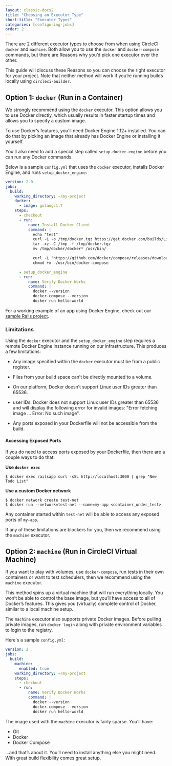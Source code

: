 ```yaml
---
layout: classic-docs2
title: "Choosing an Executor Type"
short-title: "Executor Types"
categories: [configuring-jobs]
order: 2
---
```


There are 2 different executor types to choose from when using CircleCI: `docker` and `machine`. Both allow you to use the `docker` and `docker-compose` commands, but there are Reasons why you’d pick one executor over the other.

This guide will discuss these Reasons so you can choose the right executor for your project. Note that neither method will work if you’re running builds locally using `circleci-builder`.

## Option 1: `docker` (Run in a Container)

We strongly recommend using the `docker` executor. This option allows you to use Docker directly, which usually results in faster startup times and allows you to specify a custom image.

To use Docker’s features, you’ll need Docker Engine 1.12+ installed. You can do that by picking an image that already has Docker Engine or installing it yourself.

You’ll also need to add a special step called `setup-docker-engine` before you can run any Docker commands.

Below is a sample `config.yml` that uses the `docker` executor, installs Docker Engine, and runs `setup_docker_engine`:

```yaml
version: 2.0
jobs:
  build:
    working_directory: ~/my-project
    docker:
      - image: golang:1.7
    steps:
      - checkout
      - run:
          name: Install Docker Client
          command: |
            echo "test"
            curl -L -o /tmp/docker.tgz https://get.docker.com/builds/Linux/x86_64/docker-1.12.6.tgz
            tar -xz -C /tmp -f /tmp/docker.tgz
            mv /tmp/docker/docker* /usr/bin/

            curl -L "https://github.com/docker/compose/releases/download/1.10.0/docker-compose-$(uname -s)-$(uname -m)" -o /usr/bin/docker-compose
            chmod +x  /usr/bin/docker-compose

      - setup_docker_engine
      - run:
          name: Verify Docker Works
          command: |
            docker --version
            docker-compose --version
            docker run hello-world
```

For a working example of an app using Docker Engine, check out our [sample Rails project](https://github.com/circleci/cci-demo-rails).

### Limitations

Using the `docker` executor and the `setup_docker_engine` step requires a remote Docker Engine instance running on our infrastructure. This produces a few limitations:

- Any image specified within the `docker` executor must be from a public register.

- Files from your build space can’t be directly mounted to a volume.

- On our platform, Docker doesn’t support Linux user IDs greater than 65536.

- user IDs: Docker does not support Linux user IDs greater than 65536 and will display the following error for invalid images: "Error fetching image ... Error: No such image".

- Any ports exposed in your Dockerfile will not be accessible from the build.

#### Accessing Exposed Ports

If you do need to access ports exposed by your Dockerfile, then there are a couple ways to do that:

**Use `docker exec`**

```
$ docker exec railsapp curl -sSL http://localhost:3000 | grep "New Todo List"
```

**Use a custom Docker network**

```
$ docker network create test-net
$ docker run --network=test-net --name=my-app <container_under_test>
```

Any container started within `test-net` will be able to access any exposed ports of `my-app`.

If any of these limitations are blockers for you, then we recommend using the `machine` executor.

## Option 2: `machine` (Run in CircleCI Virtual Machine)

If you want to play with volumes, use `docker-compose`, run tests in their own containers or want to test schedulers, then we recommend using the `machine` executor.

This method spins up a virtual machine that will run everything locally. You won’t be able to control the base image, but you’ll have access to all of Docker’s features. This gives you (virtually) complete control of Docker, similar to a local machine setup.

The `machine` executor also supports private Docker images. Before pulling private images, run `docker login` along with private environment variables to login to the registry.

Here's a sample `config.yml`:

```yaml
version: 2
jobs:
  build:
    machine:
      enabled: true
    working_directory: ~/my-project
    steps:
      - checkout
      - run:
          name: Verify Docker Works
          command: |
            docker --version
            docker-compose --version
            docker run hello-world
```

The image used with the `machine` executor is fairly sparse. You’ll have:

- Git
- Docker
- Docker Compose

...and that’s about it. You’ll need to install anything else you might need. With great build flexibility comes great setup.
